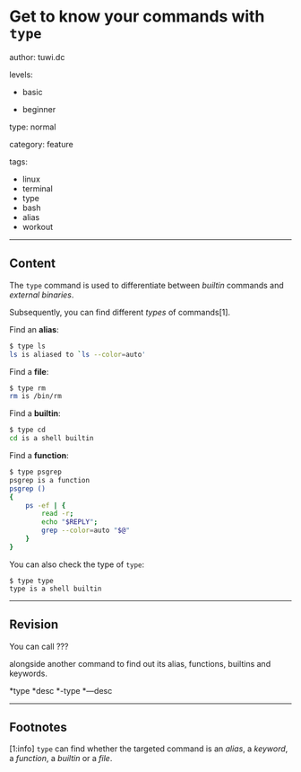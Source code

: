 # Get to know  your commands with `type`
author: tuwi.dc

levels:

  - basic

  - beginner

type: normal

category: feature

tags:
  - linux
  - terminal
  - type
  - bash
  - alias
  - workout


---
## Content

The `type` command is used to differentiate between *builtin* commands and *external binaries*.

Subsequently, you can find different *types* of commands[1].

Find an **alias**:

```bash
$ type ls
ls is aliased to `ls --color=auto'
```
Find a **file**:
```bash
$ type rm
rm is /bin/rm
```
Find a **builtin**:
```bash
$ type cd
cd is a shell builtin
```
Find a **function**:
```bash
$ type psgrep
psgrep is a function
psgrep () 
{ 
    ps -ef | { 
        read -r;
        echo "$REPLY";
        grep --color=auto "$@"
    }
}
```

You can also check the type of `type`:
```
$ type type
type is a shell builtin
```

---
## Revision

You can call ??? 

alongside another command to find out its alias, functions, builtins and keywords.

*type
*desc
*-type
*—desc

---
## Footnotes

[1:info]
`type` can find whether the targeted command is an *alias*, a *keyword*, a *function*, a *builtin* or a *file*.
